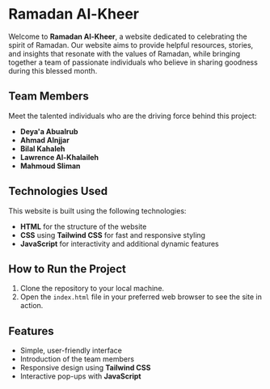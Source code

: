 # Ramadan Al-Kheer

Welcome to **Ramadan Al-Kheer**, a website dedicated to celebrating the spirit of Ramadan. Our website aims to provide helpful resources, stories, and insights that resonate with the values of Ramadan, while bringing together a team of passionate individuals who believe in sharing goodness during this blessed month.

## Team Members

Meet the talented individuals who are the driving force behind this project:

- **Deya'a Abualrub**  
- **Ahmad Alnjjar**  
- **Bilal Kahaleh**  
- **Lawrence Al-Khalaileh**   
- **Mahmoud Sliman**  

## Technologies Used

This website is built using the following technologies:

- **HTML** for the structure of the website
- **CSS** using **Tailwind CSS** for fast and responsive styling
- **JavaScript** for interactivity and additional dynamic features

## How to Run the Project

1. Clone the repository to your local machine.
2. Open the `index.html` file in your preferred web browser to see the site in action.

## Features

- Simple, user-friendly interface
- Introduction of the team members
- Responsive design using **Tailwind CSS**
- Interactive pop-ups with **JavaScript**

